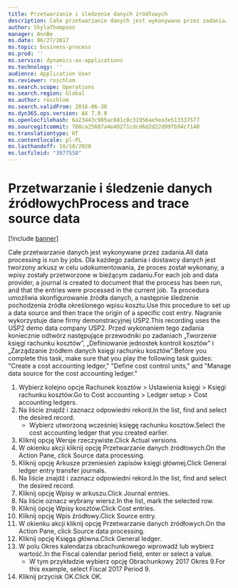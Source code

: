 ```yaml
---
title: Przetwarzanie i śledzenie danych źródłowych
description: Całe przetwarzanie danych jest wykonywane przez zadania.
author: ShylaThompson
manager: AnnBe
ms.date: 06/27/2017
ms.topic: business-process
ms.prod: ''
ms.service: dynamics-ax-applications
ms.technology: ''
audience: Application User
ms.reviewer: roschlom
ms.search.scope: Operations
ms.search.region: Global
ms.author: roschlom
ms.search.validFrom: 2016-06-30
ms.dyn365.ops.version: AX 7.0.0
ms.openlocfilehash: 6a23443c985ac681c8c31956ae5ea3e513337577
ms.sourcegitcommit: 708ca25687a4e48271cdcd6d2d22d99fb94cf140
ms.translationtype: HT
ms.contentlocale: pl-PL
ms.lasthandoff: 10/10/2020
ms.locfileid: "3977558"
---
```

# <a name="process-and-trace-source-data"></a><span data-ttu-id="1deff-103">Przetwarzanie i śledzenie danych źródłowych</span><span class="sxs-lookup"><span data-stu-id="1deff-103">Process and trace source data</span></span>

[!include [banner](../../includes/banner.md)]

<span data-ttu-id="1deff-104">Całe przetwarzanie danych jest wykonywane przez zadania.</span><span class="sxs-lookup"><span data-stu-id="1deff-104">All data processing is run by jobs.</span></span> <span data-ttu-id="1deff-105">Dla każdego zadania i dostawcy danych jest tworzony arkusz w celu udokumentowania, że proces został wykonany, a wpisy zostały przetworzone w bieżącym zadaniu.</span><span class="sxs-lookup"><span data-stu-id="1deff-105">For each job and data provider, a journal is created to document that the process has been run, and that the entries were processed in the current job.</span></span> <span data-ttu-id="1deff-106">Ta procedura umożliwia skonfigurowanie źródła danych, a następnie śledzenie pochodzenia źródła określonego wpisu kosztu.</span><span class="sxs-lookup"><span data-stu-id="1deff-106">Use this procedure to set up a data source and then  trace the origin of a specific cost entry.</span></span> <span data-ttu-id="1deff-107">Nagranie wykorzystuje dane firmy demonstracyjnej USP2.</span><span class="sxs-lookup"><span data-stu-id="1deff-107">This recording uses the USP2 demo data company USP2.</span></span> <span data-ttu-id="1deff-108">Przed wykonaniem tego zadania koniecznie odtwórz następujące przewodniki po zadaniach „Tworzenie księgi rachunku kosztów”, „Definiowanie jednostek kontroli kosztów” i „Zarządzanie źródłem danych księgi rachunku kosztów”.</span><span class="sxs-lookup"><span data-stu-id="1deff-108">Before you complete this task, make sure that you play the following task guides: "Create a cost accounting ledger," "Define cost control units," and "Manage data source for the cost accounting ledger."</span></span>

1. <span data-ttu-id="1deff-109">Wybierz kolejno opcje Rachunek kosztów > Ustawienia księgi > Księgi rachunku kosztów.</span><span class="sxs-lookup"><span data-stu-id="1deff-109">Go to Cost accounting > Ledger setup > Cost accounting ledgers.</span></span>
2. <span data-ttu-id="1deff-110">Na liście znajdź i zaznacz odpowiedni rekord.</span><span class="sxs-lookup"><span data-stu-id="1deff-110">In the list, find and select the desired record.</span></span>
    * <span data-ttu-id="1deff-111">Wybierz utworzoną wcześniej księgę rachunku kosztów.</span><span class="sxs-lookup"><span data-stu-id="1deff-111">Select the cost accounting ledger that you created earlier.</span></span>  
3. <span data-ttu-id="1deff-112">Kliknij opcję Wersje rzeczywiste.</span><span class="sxs-lookup"><span data-stu-id="1deff-112">Click Actual versions.</span></span>
4. <span data-ttu-id="1deff-113">W okienku akcji kliknij opcję Przetwarzanie danych źródłowych.</span><span class="sxs-lookup"><span data-stu-id="1deff-113">On the Action Pane, click Source data processing.</span></span>
5. <span data-ttu-id="1deff-114">Kliknij opcję Arkusze przeniesień zapisów księgi głównej.</span><span class="sxs-lookup"><span data-stu-id="1deff-114">Click General ledger entry transfer journals.</span></span>
6. <span data-ttu-id="1deff-115">Na liście znajdź i zaznacz odpowiedni rekord.</span><span class="sxs-lookup"><span data-stu-id="1deff-115">In the list, find and select the desired record.</span></span>
7. <span data-ttu-id="1deff-116">Kliknij opcję Wpisy w arkuszu.</span><span class="sxs-lookup"><span data-stu-id="1deff-116">Click Journal entries.</span></span>
8. <span data-ttu-id="1deff-117">Na liście oznacz wybrany wiersz.</span><span class="sxs-lookup"><span data-stu-id="1deff-117">In the list, mark the selected row.</span></span>
9. <span data-ttu-id="1deff-118">Kliknij opcję Wpisy kosztów.</span><span class="sxs-lookup"><span data-stu-id="1deff-118">Click Cost entries.</span></span>
10. <span data-ttu-id="1deff-119">Kliknij opcję Wpis źródłowy.</span><span class="sxs-lookup"><span data-stu-id="1deff-119">Click Source entry.</span></span>
11. <span data-ttu-id="1deff-120">W okienku akcji kliknij opcję Przetwarzanie danych źródłowych.</span><span class="sxs-lookup"><span data-stu-id="1deff-120">On the Action Pane, click Source data processing.</span></span>
12. <span data-ttu-id="1deff-121">Kliknij opcję Księga główna.</span><span class="sxs-lookup"><span data-stu-id="1deff-121">Click General ledger.</span></span>
13. <span data-ttu-id="1deff-122">W polu Okres kalendarza obrachunkowego wprowadź lub wybierz wartość.</span><span class="sxs-lookup"><span data-stu-id="1deff-122">In the Fiscal calendar period field, enter or select a value.</span></span>
    * <span data-ttu-id="1deff-123">W tym przykładzie wybierz opcję Obrachunkowy 2017 Okres 9.</span><span class="sxs-lookup"><span data-stu-id="1deff-123">For this example, select Fiscal 2017 Period 9.</span></span>  
14. <span data-ttu-id="1deff-124">Kliknij przycisk OK.</span><span class="sxs-lookup"><span data-stu-id="1deff-124">Click OK.</span></span>

